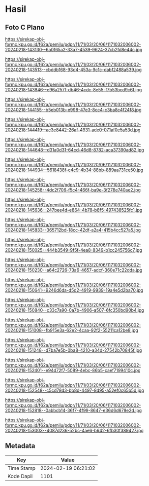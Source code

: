 # Hasil

## Foto C Plano

https://sirekap-obj-formc.kpu.go.id/f62a/pemilu/pdpr/11/71/03/20/06/1171032006002-20240218-143130--6a0f65a2-33a7-4539-9624-37cb2fd8e44c.jpg

https://sirekap-obj-formc.kpu.go.id/f62a/pemilu/pdpr/11/71/03/20/06/1171032006002-20240218-143513--cbddb168-93d4-453a-9c1c-dabf2488a539.jpg

https://sirekap-obj-formc.kpu.go.id/f62a/pemilu/pdpr/11/71/03/20/06/1171032006002-20240218-143846--e96a257f-db46-4cdc-8e55-f7b53bcd9c6f.jpg

https://sirekap-obj-formc.kpu.go.id/f62a/pemilu/pdpr/11/71/03/20/06/1171032006002-20240218-144155--b5eb013b-e998-47e3-8cc4-c3ba8c4f24f8.jpg

https://sirekap-obj-formc.kpu.go.id/f62a/pemilu/pdpr/11/71/03/20/06/1171032006002-20240218-144419--ac3e8442-26af-4931-ade0-071af0e5a53d.jpg

https://sirekap-obj-formc.kpu.go.id/f62a/pemilu/pdpr/11/71/03/20/06/1171032006002-20240218-144648--d31a0d31-64cd-46d8-8782-aca37390ad82.jpg

https://sirekap-obj-formc.kpu.go.id/f62a/pemilu/pdpr/11/71/03/20/06/1171032006002-20240218-144934--5618438f-c4c9-4b34-88bb-889aa731ce50.jpg

https://sirekap-obj-formc.kpu.go.id/f62a/pemilu/pdpr/11/71/03/20/06/1171032006002-20240218-145258--4dc2f706-f5c4-466f-ba9e-3f278e740ae2.jpg

https://sirekap-obj-formc.kpu.go.id/f62a/pemilu/pdpr/11/71/03/20/06/1171032006002-20240218-145636--247bee4d-e864-4b78-b8f5-497438525fc1.jpg

https://sirekap-obj-formc.kpu.go.id/f62a/pemilu/pdpr/11/71/03/20/06/1171032006002-20240218-145833--365712bd-18cc-42df-a2a4-415b4cc527a5.jpg

https://sirekap-obj-formc.kpu.go.id/f62a/pemilu/pdpr/11/71/03/20/06/1171032006002-20240218-150025--444b3549-9f5f-4ea8-8349-b1cc245756c7.jpg

https://sirekap-obj-formc.kpu.go.id/f62a/pemilu/pdpr/11/71/03/20/06/1171032006002-20240218-150230--a64c2726-73a6-4657-adcf-360e71c22dda.jpg

https://sirekap-obj-formc.kpu.go.id/f62a/pemilu/pdpr/11/71/03/20/06/1171032006002-20240218-150641--9246d6da-d5d2-4919-9939-19a4e5d2ba70.jpg

https://sirekap-obj-formc.kpu.go.id/f62a/pemilu/pdpr/11/71/03/20/06/1171032006002-20240218-150840--c33c7a90-0a7b-4906-a507-6fc350bd90b4.jpg

https://sirekap-obj-formc.kpu.go.id/f62a/pemilu/pdpr/11/71/03/20/06/1171032006002-20240218-151008--fb915e3a-62e2-4caa-92f2-55211ca12be8.jpg

https://sirekap-obj-formc.kpu.go.id/f62a/pemilu/pdpr/11/71/03/20/06/1171032006002-20240218-151248--d7ba7e5b-0ba8-4210-a34d-27542b70845f.jpg

https://sirekap-obj-formc.kpu.go.id/f62a/pemilu/pdpr/11/71/03/20/06/1171032006002-20240218-152401--e94d72f7-5089-4ebc-86b5-caef7199410c.jpg

https://sirekap-obj-formc.kpu.go.id/f62a/pemilu/pdpr/11/71/03/20/06/1171032006002-20240218-152548--c5cd78d3-bb8d-4497-8d95-a52ef0c65b5d.jpg

https://sirekap-obj-formc.kpu.go.id/f62a/pemilu/pdpr/11/71/03/20/06/1171032006002-20240218-152818--0abbcb14-36f7-4f99-8647-e36d6d678e2d.jpg

https://sirekap-obj-formc.kpu.go.id/f62a/pemilu/pdpr/11/71/03/20/06/1171032006002-20240218-153003--4087d236-52bc-4ae6-b642-6fb30f389427.jpg


## Metadata

| Key        | Value               |
| ---------- | ------------------- |
| Time Stamp | 2024-02-19 06:21:02 |
| Kode Dapil | 1101                |



